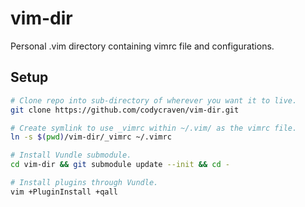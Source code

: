 # vim-dir

Personal .vim directory containing vimrc file and configurations.

## Setup

```bash
# Clone repo into sub-directory of wherever you want it to live.
git clone https://github.com/codycraven/vim-dir.git

# Create symlink to use _vimrc within ~/.vim/ as the vimrc file.
ln -s $(pwd)/vim-dir/_vimrc ~/.vimrc

# Install Vundle submodule.
cd vim-dir && git submodule update --init && cd -

# Install plugins through Vundle.
vim +PluginInstall +qall
```
